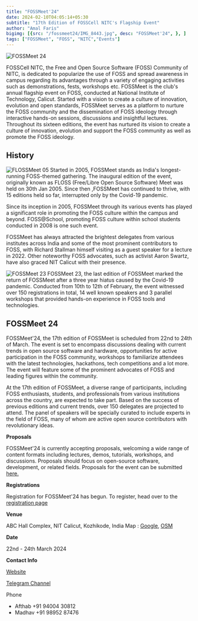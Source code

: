 ```yaml
---
title: "FOSSMeet'24"
date: 2024-02-10T04:05:14+05:30
subtitle: "17th Edition of FOSSCell NITC's Flagship Event"
author: "Amal Faris"
bigimg: [{src: "/fossmeet24/IMG_8443.jpg", desc: "FOSSMeet'24", }, ]
tags: ["FOSSMeet", "FOSS", "NITC","Events"]
---
```

![FOSSMeet 24](/fossmeet24/foss24logo1.png)

FOSSCell NITC, the Free and Open Source Software (FOSS) Community of NITC, is dedicated to popularize the use of FOSS and spread awareness in campus regarding its advantages through a variety of engaging activities such as demonstrations, fests, workshops etc. FOSSMeet is the club's annual flagship event on FOSS, conducted at National Institute of Technology, Calicut. Started with a vision to create a culture of innovation, evolution and open standards, FOSSMeet serves as a platform to nurture the FOSS community and the dissemination of FOSS ideology through interactive hands-on sessions, discussions and insightful lectures. Throughout its sixteen editions, the event has nurtured its vision to create a culture of innovation, evolution and support the FOSS community as well as promote the FOSS ideology.

## History
![FLOSSMeet 05](/fossmeet24/floss05.jpg)
Started in 2005, FOSSMeet stands as India's longest-running FOSS-themed gathering. The inaugural edition of the event, originally known as FLOSS (Free/Libre Open Source Software) Meet was held on 30th Jan 2005. Since then ,FOSSMeet has continued to thrive, with 15 editions held so far, interrupted only by the Covid-19 pandemic.

Since its inception in 2005, FOSSMeet through its various events has played a significant role in promoting the FOSS culture within the campus and beyond.
FOSS@School, promoting FOSS culture within school students conducted in 2008 is one such event. 

FOSSMeet has always attracted the brightest delegates from various institutes across India and some of the most prominent contributors to FOSS, with Richard Stallman himself visiting as a guest speaker for a lecture in 2022. Other noteworthy FOSS advocates, such as activist Aaron Swartz, have also graced NIT Calicut with their presence.

![FOSSMeet 23](/fossmeet24/foss23.jpg)
FOSSMeet 23, the last edition of FOSSMeet marked the return of FOSSMeet after a three year hiatus caused by the Covid-19 pandemic. Conducted from 10th to 12th of February, the event witnessed over 150 registrations in total, 14 well known speakers and 3 parallel workshops that provided hands-on experience in FOSS tools and technologies.  


## FOSSMeet 24

FOSSMeet'24, the 17th edition of FOSSMeet is scheduled from 22nd to 24th of March. The event is set to encompass discussions dealing with current trends in open source software and hardware, opportunities for active participation in the FOSS community, workshops to familiarize attendees with the latest technologies, hackathons, tech competitions and a lot more. The event will feature some of the prominent advocates of FOSS and leading figures within the community.

At the 17th edition of FOSSMeet, a diverse range of participants, including FOSS enthusiasts, students, and professionals from various institutions across the country, are expected to take part. Based on the success of previous editions and current trends, over 150 delegates are projected to attend. The panel of speakers will be specially curated to include experts in the field of FOSS, many of whom are active open source contributors with revolutionary ideas.  

**Proposals**

FOSSMeet'24 is currently accepting proposals, welcoming a wide range of content formats including lectures, demos, tutorials, workshops, and discussions. Proposals should focus on open-source software, development, or related fields. Proposals for the event can be submitted [here.](https://hasgeek.com/fosscell/fossmeet24/)

**Registrations**

Registration for FOSSMeet'24 has begun. To register, head over to the [registration page](https://www.townscript.com/e/fossmeet24-022332)

**Venue** 

ABC Hall Complex, NIT Calicut, Kozhikode, India
Map : [Google](https://maps.app.goo.gl/5AnmUS3CQVx7fMKy7), [OSM](https://www.openstreetmap.org/way/97943462)

**Date**

22nd - 24th March 2024

**Contact Info**

[Website](https://www.fossmeet.net/)  

[Telegram Channel](https://t.me/foss_meet)

Phone  

 - Afthab +91 94004 30812 
 - Madhav +91 98952 87476 
